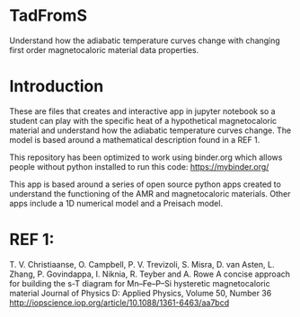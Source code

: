 # TadFromS
Understand how the adiabatic temperature curves change with changing first order magnetocaloric material data properties.

# Introduction
These are files that creates and interactive app in jupyter notebook so a student can play with the specific heat of a hypothetical magnetocaloric material and understand how the adiabatic temperature curves change. The model is based around a mathematical description found in a REF 1. 

This repository has been optimized to work using binder.org which allows people without python installed to run this code:
https://mybinder.org/

This app is based around a series of open source python apps created to understand the functioning of the AMR and magnetocaloric materials. Other apps include a 1D numerical model and a Preisach model.



# REF 1: 
T. V. Christiaanse, O. Campbell, P. V. Trevizoli, S. Misra, D. van Asten, L. Zhang, P. Govindappa, I. Niknia, R. Teyber and A. Rowe 
A concise approach for building the s-T diagram for Mn–Fe–P–Si hysteretic magnetocaloric material
Journal of Physics D: Applied Physics, Volume 50, Number 36
http://iopscience.iop.org/article/10.1088/1361-6463/aa7bcd

